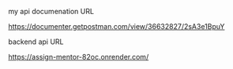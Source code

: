 my api documenation URL

https://documenter.getpostman.com/view/36632827/2sA3e1BpuY

backend api URL

https://assign-mentor-82oc.onrender.com/
